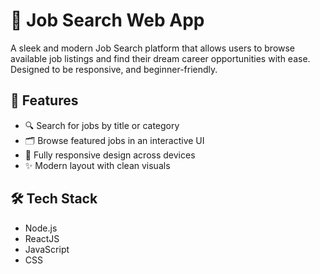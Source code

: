 # 💼 Job Search Web App

A sleek and modern Job Search platform that allows users to browse available job listings and find their dream career opportunities with ease. Designed to be responsive, and beginner-friendly.

## 🌟 Features

- 🔍 Search for jobs by title or category
- 🗂️ Browse featured jobs in an interactive UI
- 📱 Fully responsive design across devices
- ✨ Modern layout with clean visuals

## 🛠️ Tech Stack

- Node.js
- ReactJS
- JavaScript
- CSS

